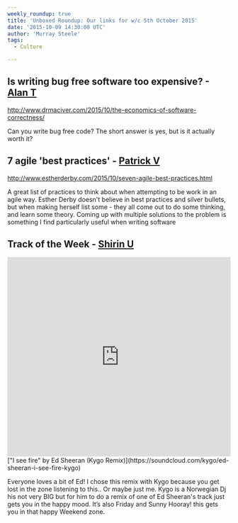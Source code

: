 ```yaml
---
weekly_roundup: true
title: 'Unboxed Roundup: Our links for w/c 5th October 2015'
date: '2015-10-09 14:30:00 UTC'
author: 'Murray Steele'
tags:
  - Culture

---
```


## Is writing bug free software too expensive? - [Alan T](http://www.unboxedconsulting.com/people/alan-thomas)

http://www.drmaciver.com/2015/10/the-economics-of-software-correctness/

Can you write bug free code? The short answer is yes, but is it actually worth it?

## 7 agile 'best practices' - [Patrick V](http://www.unboxedconsulting.com/people/patrick-vine)

http://www.estherderby.com/2015/10/seven-agile-best-practices.html

A great list of practices to think about when attempting to be work in an agile way. Esther Derby doesn't believe in best practices and silver bullets, but when making herself list some - they all come out to do some thinking, and learn some theory.  Coming up with multiple solutions to the problem is something I find particularly useful when writing software

## Track of the Week - [Shirin U](/people/shirin-ullah)

<iframe width="100%" height="450" scrolling="no" frameborder="no" src="https://w.soundcloud.com/player/?url=https%3A//api.soundcloud.com/tracks/122899544&amp;auto_play=false&amp;hide_related=false&amp;show_comments=true&amp;show_user=true&amp;show_reposts=false&amp;visual=true"></iframe>
["I see fire" by Ed Sheeran (Kygo Remix)](https://soundcloud.com/kygo/ed-sheeran-i-see-fire-kygo)

Everyone loves a bit of Ed! I chose this remix with Kygo because you get lost in the zone listening to this.. Or maybe just me. Kygo is a Norwegian Dj his not very BIG but for him to do a remix of one of Ed Sheeran's track just gets you in the happy mood. It’s also Friday and Sunny Hooray! this gets you in that happy Weekend zone.
